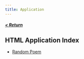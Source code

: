 ```yaml
---
title: Application
---
```


##### [< Return](https://billzhou233.github.io/)

## HTML Application Index
- [Random Poem](https://billzhou233.github.io/0/randpoem.htm)